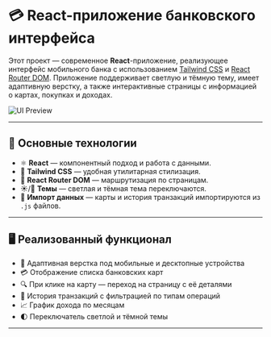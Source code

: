 # 💳 React-приложение банковского интерфейса

Этот проект — современное **React**-приложение, реализующее интерфейс мобильного банка с использованием [Tailwind CSS](https://tailwindcss.com/) и [React Router DOM](https://reactrouter.com/). Приложение поддерживает светлую и тёмную тему, имеет адаптивную верстку, а также интерактивные страницы с информацией о картах, покупках и доходах.

![UI Preview](<img width="387" height="832" alt="image" src="https://github.com/user-attachments/assets/0aef9289-e26b-498c-9106-d303fa71dea8" />
)

---

## 🧩 Основные технологии

- ⚛️ **React** — компонентный подход и работа с данными.
- 🎨 **Tailwind CSS** — удобная утилитарная стилизация.
- 🔀 **React Router DOM** — маршрутизация по страницам.
- ☀️/🌙 **Темы** — светлая и тёмная тема переключаются.
- 📁 **Импорт данных** — карты и история транзакций импортируются из `.js` файлов.

---

## 🖥️ Реализованный функционал

- 📱 Адаптивная верстка под мобильные и десктопные устройства
- 💳 Отображение списка банковских карт
- 🔍 При клике на карту — переход на страницу с её деталями
- 📜 История транзакций с фильтрацией по типам операций
- 📈 График дохода по месяцам
- 🌓 Переключатель светлой и тёмной темы

---
